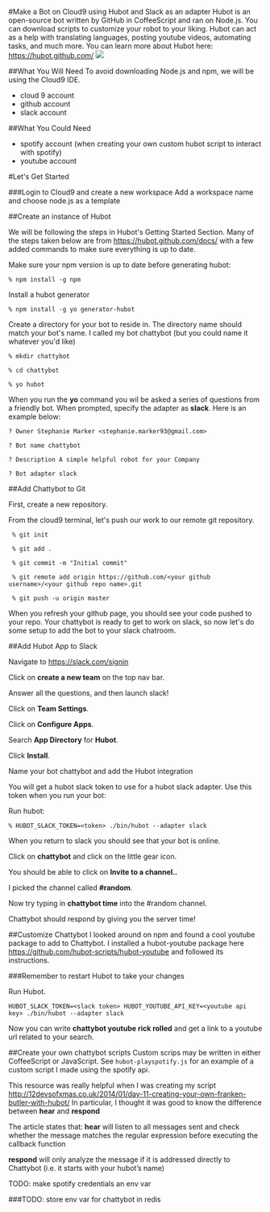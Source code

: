 #Make a Bot on Cloud9 using Hubot and Slack as an adapter
Hubot is an open-source bot written by GitHub in CoffeeScript and ran on Node.js. You can download scripts to customize your robot to your liking. Hubot can act as a help with translating languages, posting youtube videos, automating tasks, and much more.  You can learn more about Hubot here: https://hubot.github.com/
![](http://cdn0.icicletech.com/media/hubot.png)

##What You Will Need
To avoid downloading Node.js and npm, we will be using the Cloud9 IDE.
* cloud 9 account
* github account
* slack account

##What You Could Need
* spotify account (when creating your own custom hubot script to interact with spotify)
* youtube account

#Let's Get Started

###Login to Cloud9 and create a new workspace
Add a workspace name and choose node.js as a template

##Create an instance of Hubot

We will be following the steps in Hubot's Getting Started Section. Many of the steps taken below are from https://hubot.github.com/docs/ with a few added commands to make sure everything is up to date.

Make sure your npm version is up to date before generating hubot:

```% npm install -g npm```

Install a hubot generator

```% npm install -g yo generator-hubot```


Create a directory for your bot to reside in. The directory name should match your bot's name. I called my bot chattybot (but you could name it whatever you'd like)

```% mkdir chattybot```

```% cd chattybot```

```% yo hubot```

When you run the **yo** command you wil be asked a series of questions from a friendly bot. When prompted, specify the adapter as **slack**. Here is an example below:

```? Owner Stephanie Marker <stephanie.marker93@gmail.com>```

```? Bot name chattybot```

```? Description A simple helpful robot for your Company```

```? Bot adapter slack```


##Add Chattybot to Git

First, create a new repository. 

From the cloud9 terminal, let's push our work to our remote git repository.

``` % git init```

``` % git add .```

``` % git commit -m "Initial commit"```

``` % git remote add origin https://github.com/<your github username>/<your github repo name>.git```

``` % git push -u origin master```

When you refresh your github page, you should see your code pushed to your repo. Your chattybot is ready to get to work on slack, so now let's do some setup to add the bot to your slack chatroom.

##Add Hubot App to Slack

Navigate to https://slack.com/signin

Click on **create a new team** on the top nav bar.

Answer all the questions, and then launch slack!

Click on **Team Settings**.

Click on **Configure Apps**.

Search **App Directory** for **Hubot**.

Click **Install**.

Name your bot chattybot and add the Hubot integration

You will get a hubot slack token to use for a hubot slack adapter. Use this token when you run your bot:

Run hubot:

```% HUBOT_SLACK_TOKEN=<token> ./bin/hubot --adapter slack``` 

When you return to slack you should see that your bot is online.

Click on **chattybot** and click on the little gear icon. 

You should be able to click on **Invite to a channel..** 

I picked the channel called **#random**. 

Now try typing in **chattybot time** into the #random channel. 

Chattybot should respond by giving you the server time!

##Customize Chattybot
I looked around on npm and found a cool youtube package to add to Chattybot. I installed a hubot-youtube package here https://github.com/hubot-scripts/hubot-youtube and followed its instructions.

###Remember to restart Hubot to take your changes

Run Hubot.

```HUBOT_SLACK_TOKEN=<slack token> HUBOT_YOUTUBE_API_KEY=<youtube api key> ./bin/hubot --adapter slack```

Now you can write **chattybot youtube rick rolled** and get a link to a youtube url related to your search.

##Create your own chattybot scripts
Custom scrips may be written in either CoffeeScript or JavaScript.
See ```hubot-playspotify.js``` for an example of a custom script I made using the spotify api. 

This resource was really helpful when I was creating my script http://12devsofxmas.co.uk/2014/01/day-11-creating-your-own-franken-butler-with-hubot/ In particular, I thought it was good to know the difference between **hear** and **respond**

The article states that:
**hear** will listen to all messages sent and check whether the message matches the regular expression before executing the callback function

**respond** will only analyze the message if it is addressed directly to Chattybot (i.e. it starts with your hubot’s name)

TODO: make spotify credentials an env var

###TODO: store env var for chattybot in redis




